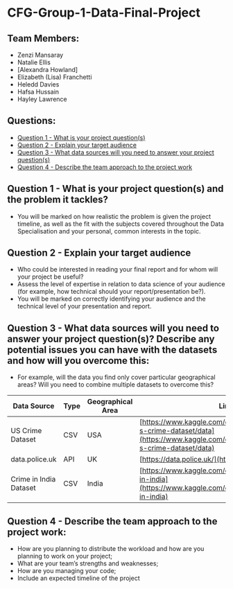 # CFG-Group-1-Data-Final-Project

## Team Members:
- Zenzi Mansaray
- Natalie Ellis
- [Alexandra Howland]
- Elizabeth (Lisa) Franchetti
- Heledd Davies
- Hafsa Hussain
- Hayley Lawrence

## Questions:

- [Question 1 - What is your project question(s)](#question-1---what-is-your-project-questions-and-the-problem-it-tackles)
- [Question 2 - Explain your target audience](#question-2---explain-your-target-audience)
- [Question 3 - What data sources will you need to answer your project question(s)](#question-3---what-data-sources-will-you-need-to-answer-your-project-questions-describe-any-potential-issues-you-can-have-with-the-datasets-and-how-will-you-overcome-this)
- [Question 4 - Describe the team approach to the project work](#question-4---describe-the-team-approach-to-the-project-work)


## Question 1 - What is your project question(s) and the problem it tackles?
- You will be marked on how realistic the problem is given the project timeline, as well as the fit with the subjects covered throughout the Data Specialisation and your personal, common interests in the topic.


## Question 2 - Explain your target audience
- Who could be interested in reading your final report and for whom will your project be useful?
- Assess the level of expertise in relation to data science of your audience (for example, how technical should your report/presentation be?).
- You will be marked on correctly identifying your audience and the technical level of your presentation and report.


## Question 3 - What data sources will you need to answer your project question(s)? Describe any potential issues you can have with the datasets and how will you overcome this:
- For example, will the data you find only cover particular geographical areas? Will you need to combine multiple datasets to overcome this?

|Data Source| Type| Geographical Area | Link |
|---|---|---|---|
|US Crime Dataset| CSV | USA |[https://www.kaggle.com/datasets/arpitsinghaiml/u-s-crime-dataset/data](https://www.kaggle.com/datasets/arpitsinghaiml/u-s-crime-dataset/data)|
|data.police.uk | API | UK |[https://data.police.uk/](https://data.police.uk/)|
|Crime in India Dataset |CSV|India|[https://www.kaggle.com/datasets/rajanand/crime-in-india](https://www.kaggle.com/datasets/rajanand/crime-in-india)|


## Question 4 - Describe the team approach to the project work:
- How are you planning to distribute the workload and how are you planning to work on your project;
- What are your team’s strengths and weaknesses;
- How are you managing your code;
- Include an expected timeline of the project

